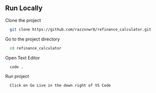 ## Run Locally

Clone the project

```bash
  git clone https://github.com/razzsnwr8/refinance_calculator.git
```

Go to the project directory

```bash
  cd refinance_calculator

```

Open Text Editor

```bash
  code .
```

Run project

```bash
  Click on Go Live in the down right of VS Code
```

